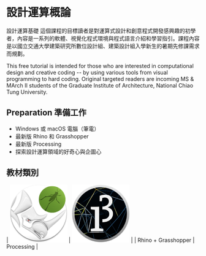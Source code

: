 # 設計運算概論

設計運算基礎 這個課程的目標讀者是對運算式設計和創意程式開發感興趣的初學者，內容是一系列的軟體、視覺化程式環境與程式語言介紹和學習指引。課程內容是以國立交通大學建築研究所數位設計組、建築設計組入學新生的暑期先修課需求而規劃。

This free tutorial is intended for those who are interested in computational design and creative coding -- by using various tools from visual programming to hard coding. Original targeted readers are incoming MS & MArch II students of the Graduate Institute of Architecture, National Chiao Tung University.

## Preparation 準備工作

* Windows 或 macOS 電腦（筆電）
* 最新版 Rhino 和 Grasshopper
* 最新版 Processing
* 探索設計運算領域的好奇心與企圖心

## 教材類別

| [<img src="./images/rhino-gh-icon.png" style="width:150px;" />](./Rhino-GH) | [<img src="./images/processing3-logo.png" style="width:150px;" />](./Processing) |
| Rhino + Grasshopper | Processing |
